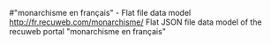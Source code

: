 #"monarchisme en français" - Flat file data model
http://fr.recuweb.com/monarchisme/
Flat JSON file data model of the recuweb portal "monarchisme en français"
